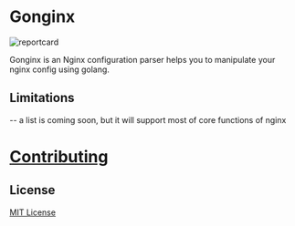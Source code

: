 # Gonginx
![reportcard](https://goreportcard.com/badge/github.com/tufanbarisyildirim/gonginx)

Gonginx is an Nginx configuration parser helps you to manipulate your nginx config using golang.

## Limitations
-- a list is coming soon, but it will support most of core functions of nginx

# [Contributing](CONTRIBUTING.md)

## License
[MIT License](LICENSE)